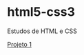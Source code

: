 # html5-css3
Estudos de HTML e CSS


<a href="https://binholoureiro.github.io/html5-css3/" target="">Projeto 1</a>